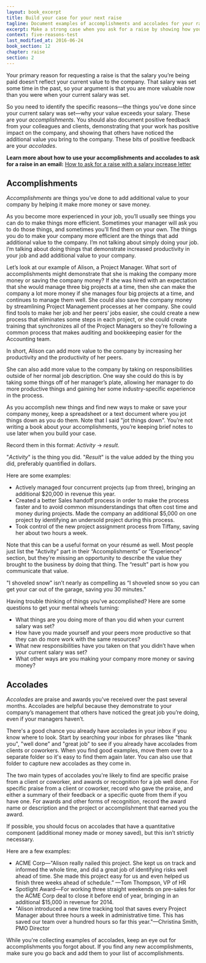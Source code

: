 ```yaml
---
layout: book_excerpt
title: Build your case for your next raise
tagline: Document examples of accomplishments and accolades for your raise
excerpt: Make a strong case when you ask for a raise by showing how you add value to the company and citing praise from clients and colleagues.
context: five-reasons-test
last_modified_at: 2016-06-24
book_section: 12
chapter: raise
section: 2
---
```

Your primary reason for requesting a raise is that the salary you’re being paid doesn’t reflect your current value to the company. That salary was set some time in the past, so your argument is that you are more valuable now than you were when your current salary was set.

So you need to identify the specific reasons—the things you’ve done since your current salary was set—why your value exceeds your salary. These are your *accomplishments*. You should also document positive feedback from your colleagues and clients, demonstrating that your work has positive impact on the company, and showing that others have noticed the additional value you bring to the company. These bits of positive feedback are your *accolades*.

<div class='ad-box'>
<p><strong>Learn more about how to use your accomplishments and accolades to ask for a raise in an email:</strong> <a href="{{ site.baseurl }}/salary-increase-letter-sample/">How to ask for a raise with a salary increase letter</a></p>
</div>

## <a name="accomplishments"></a>Accomplishments

*Accomplishments* are things you’ve done to add additional value to your company by helping it make more money or save money. 

As you become more experienced in your job, you’ll usually see things you can do to make things more efficient. Sometimes your manager will ask you to do those things, and sometimes you’ll find them on your own. The things you do to make your company more efficient are the things that add additional value to the company. I’m not talking about simply doing your job. I’m talking about doing things that demonstrate increased productivity in your job and add additional value to your company.

Let’s look at our example of Alison, a Project Manager. What sort of accomplishments might demonstrate that she is making the company more money or saving the company money? If she was hired with an expectation that she would manage three big projects at a time, then she can make the company a lot more money if she manages four big projects at a time, and continues to manage them well. She could also save the company money by streamlining Project Management processes at her company. She could find tools to make her job and her peers’ jobs easier, she could create a new process that eliminates some steps in each project, or she could create training that synchronizes all of the Project Managers so they’re following a common process that makes auditing and bookkeeping easier for the Accounting team.

In short, Alison can add more value to the company by increasing her productivity and the productivity of her peers.

She can also add more value to the company by taking on responsibilities outside of her normal job description. One way she could do this is by taking some things off of her manager’s plate, allowing her manager to do more productive things and gaining her some industry-specific experience in the process.

As you accomplish new things and find new ways to make or save your company money, keep a spreadsheet or a text document where you jot things down as you do them. Note that I said "jot things down". You’re not writing a book about your accomplishments, you’re keeping brief notes to use later when you build your case.

Record them in this format: *Activity* → *result*. 

"*Activity*" is the thing you did. "*Result*" is the value added by the thing you did, preferably quantified in dollars.

Here are some examples:

* Actively managed four concurrent projects (up from three), bringing an additional $20,000 in revenue this year.
* Created a better Sales handoff process in order to make the process faster and to avoid common misunderstandings that often cost time and money during projects. Made the company an additional $5,000 on one project by identifying an undersold project during this process.
* Took control of the new project assignment process from Tiffany, saving her about two hours a week.

Note that this can be a useful format on your résumé as well. Most people just list the "Activity" part in their “Accomplishments” or “Experience” section, but they’re missing an opportunity to describe the value they brought to the business by doing that thing. The “result” part is how you communicate that value.

"I shoveled snow" isn’t nearly as compelling as “I shoveled snow so you can get your car out of the garage, saving you 30 minutes.”

Having trouble thinking of things you've accomplished? Here are some questions to get your mental wheels turning:

* What things are you doing more of than you did when your current salary was set?
* How have you made yourself and your peers more productive so that they can do more work with the same resources?
* What new responsibilities have you taken on that you didn’t have when your current salary was set?
* What other ways are you making your company more money or saving money?


## <a name="accolades"></a>Accolades

*Accolades* are praise and awards you’ve received over the past several months. Accolades are helpful because they demonstrate to your company’s management that others have noticed the great job you’re doing, even if your managers haven’t.

There's a good chance you already have accolades in your inbox if you know where to look. Start by searching your inbox for phrases like "thank you", "well done" and "great job" to see if you already have accolades from clients or coworkers. When you find good examples, move them over to a separate folder so it's easy to find them again later. You can also use that folder to capture new accolades as they come in.

The two main types of accolades you're likely to find are specific praise from a client or coworker, and awards or recognition for a job well done. For specific praise from a client or coworker, record who gave the praise, and either a summary of their feedback or a specific quote from them if you have one. For awards and other forms of recognition, record the award name or description and the project or accomplishment that earned you the award.

If possible, you should focus on accolades that have a quantitative component (additional money made or money saved), but this isn’t strictly necessary.

Here are a few examples:

* ACME Corp—"Alison really nailed this project. She kept us on track and informed the whole time, and did a great job of identifying risks well ahead of time. She made this project easy for us and even helped us finish three weeks ahead of schedule.” —Tom Thompson, VP of HR
* Spotlight Award—For working three straight weekends on pre-sales for the ACME Corp deal to close it before end of year, bringing in an additional $15,000 in revenue for 2014.
* "Alison introduced a new time tracking tool that saves every Project Manager about three hours a week in administrative time. This has saved our team over a hundred hours so far this year."—Christina Smith, PMO Director

While you're collecting examples of accolades, keep an eye out for accomplishments you forgot about. If you find any new accomplishments, make sure you go back and add them to your list of accomplishments.